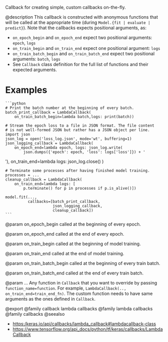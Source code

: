 Callback for creating simple, custom callbacks on-the-fly.

@description
This callback is constructed with anonymous functions that will be called
at the appropriate time (during `Model.{fit | evaluate | predict}`).
Note that the callbacks expects positional arguments, as:

- `on_epoch_begin` and `on_epoch_end` expect two positional arguments:
  `epoch`, `logs`
- `on_train_begin` and `on_train_end` expect one positional argument:
  `logs`
- `on_train_batch_begin` and `on_train_batch_end` expect two positional
  arguments: `batch`, `logs`
- See `Callback` class definition for the full list of functions and their
  expected arguments.

# Examples
    ```python
    # Print the batch number at the beginning of every batch.
    batch_print_callback = LambdaCallback(
        on_train_batch_begin=lambda batch,logs: print(batch))

    # Stream the epoch loss to a file in JSON format. The file content
    # is not well-formed JSON but rather has a JSON object per line.
    import json
    json_log = open('loss_log.json', mode='wt', buffering=1)
    json_logging_callback = LambdaCallback(
        on_epoch_end=lambda epoch, logs: json_log.write(
            json.dumps({'epoch': epoch, 'loss': logs['loss']}) + '
'),
        on_train_end=lambda logs: json_log.close()
    )

    # Terminate some processes after having finished model training.
    processes = ...
    cleanup_callback = LambdaCallback(
        on_train_end=lambda logs: [
            p.terminate() for p in processes if p.is_alive()])

    model.fit(...,
              callbacks=[batch_print_callback,
                         json_logging_callback,
                         cleanup_callback])
    ```

@param on_epoch_begin
called at the beginning of every epoch.

@param on_epoch_end
called at the end of every epoch.

@param on_train_begin
called at the beginning of model training.

@param on_train_end
called at the end of model training.

@param on_train_batch_begin
called at the beginning of every train batch.

@param on_train_batch_end
called at the end of every train batch.

@param ...
Any function in `Callback` that you want to override by
passing `function_name=function`. For example,
`LambdaCallback(.., on_train_end=train_end_fn)`. The custom function
needs to have same arguments as the ones defined in `Callback`.

@export
@family callback lambda callbacks
@family lambda callbacks
@family callbacks
@seealso
+ <https:/keras.io/api/callbacks/lambda_callback#lambdacallback-class>
+ <https://www.tensorflow.org/api_docs/python/tf/keras/callbacks/LambdaCallback>
